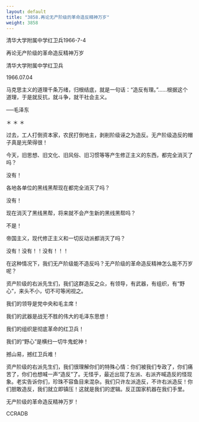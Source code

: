 ```yaml
---
layout: default
title: "3858.再论无产阶级的革命造反精神万岁"
weight: 3858
---
```


清华大学附属中学红卫兵1966-7-4

再论无产阶级的革命造反精神万岁

清华大学附属中学红卫兵

1966.07.04

马克思主义的道理千条万绪，归根结底，就是一句话：“造反有理。”……根据这个道理，于是就反抗，就斗争，就干社会主义。

──毛泽东

＊                          ＊                      ＊

过去，工人打倒资本家，农民打倒地主，剥削阶级诬之为造反。无产阶级造反的帽子真是光荣得很！

今天，旧思想、旧文化、旧风俗、旧习惯等等产生修正主义的东西，都完全消灭了吗？

没有！

各地各单位的黑线黑帮现在都完全消灭了吗？

没有！

现在消灭了黑线黑帮，将来就不会产生新的黑线黑帮吗？

不是！

帝国主义，现代修正主义和一切反动派都消灭了吗？

没有！没有！！没有！！！

在这种情况下，我们无产阶级能不造反吗？无产阶级的革命造反精神怎么能不万岁呢？

资产阶级的右派先生们，我们这群造反之众，有领导，有武器，有组织，有“野心”，来头不小，切不可等闲视之。

我们的领导是党中央和毛主席！

我们的武器是战无不胜的伟大的毛泽东思想！

我们的组织是彻底革命的红卫兵！

我们的“野心”是横扫一切牛鬼蛇神！

撼山易，撼红卫兵难！

资产阶级的右派先生们，我们很理解你们的特殊心情：你们被我们专政了，你们痛苦了，你们也想喊一声“造反”了。无怪乎，最近出现了左派、右派齐喊造反的怪现象。老实告诉你们，珍珠不容鱼目来混杂。我们只许左派造反，不许右派造反！你们胆敢造反，我们就立即镇压！这就是我们的逻辑。反正国家机器在我们手里。

无产阶级的革命造反精神万岁！

CCRADB

